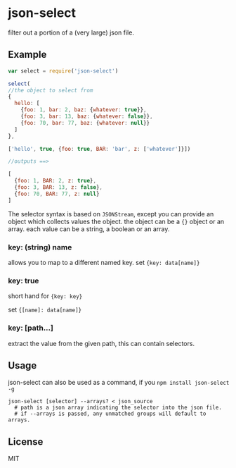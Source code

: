# json-select

filter out a portion of a (very large) json file.

## Example

``` js
var select = require('json-select')

select(
//the object to select from
{
  hello: [
    {foo: 1, bar: 2, baz: {whatever: true}},
    {foo: 3, bar: 13, baz: {whatever: false}},
    {foo: 70, bar: 77, baz: {whatever: null}}
  ]
},

['hello', true, {foo: true, BAR: 'bar', z: ['whatever']}])

//outputs ==>

[
  {foo: 1, BAR: 2, z: true},
  {foo: 3, BAR: 13, z: false},
  {foo: 70, BAR: 77, z: null}
]

```

The selector syntax is based on `JSONStream`,
except you can provide an object which collects values the object.
the object can be a `{}` object or an array.
each value can be a string, a boolean or an array.

### key: (string) name

allows you to map to a different named key.
set `{key: data[name]}`

### key: true

short hand for `{key: key}`

set `{[name]: data[name]}`

### key: [path...]

extract the value from the given path,
this can contain selectors.

## Usage

json-select can also be used as a command, if you `npm install json-select -g`

```
json-select [selector] --arrays? < json_source
  # path is a json array indicating the selector into the json file.
  # if --arrays is passed, any unmatched groups will default to arrays.
```

## License

MIT
